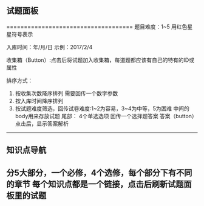 ## 试题面板
====================================
题目难度：1~5 用红色星星符号表示

入库时间：年/月/日 示例：2017/2/4

收集箱（Button）:点击后将试题加入收集箱，每道题都应该有自己的特有的ID或属性

排序方式：
1. 按收集次数降序排列 需要回传一个数字参数
2. 按入库时间降序排列
3. 按试题难度筛选，回传试卷难度:1~2为容易，3~4为中等，5为困难 中间的body用来存放试题
尾部：
4个单选选项 回传一个选择题答案
答案（button） 点击后，显示答案解析
---
知识点导航
---
分5大部分，一个必修，4个选修，每个部分下有不同的章节
每个知识点都是一个链接，点击后刷新试题面板里的试题
---